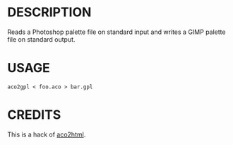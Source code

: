 # DESCRIPTION

Reads a Photoshop palette file on standard input and writes a GIMP palette file on standard output.

# USAGE

	aco2gpl < foo.aco > bar.gpl

# CREDITS

This is a hack of [aco2html](https://github.com/mindscratch/aco2html).
